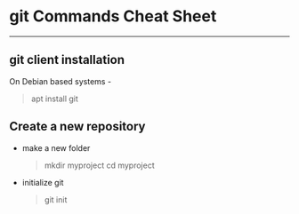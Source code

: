 # git Commands Cheat Sheet
---

## git client installation
On Debian based systems -
> apt install git

## Create a new repository
- make a new folder
  > mkdir myproject
  > cd myproject
  
- initialize git
  > git init



